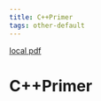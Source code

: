 ```yaml
---
title: C++Primer
tags: other-default
---
```


[local pdf](../../../pdfs/C%2B%2BPrimer-4th-cn.pdf)

# C++Primer
